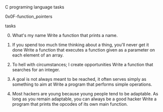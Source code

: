 C programing language tasks 



0x0F-function_pointers


tasks 


0. What's my name
Write a function that prints a name. 




1. If you spend too much time thinking about a thing, you'll never get it done
Write a function that executes a function given as a parameter on each element of an array.



2. To hell with circumstances; I create opportunities
Write a function that searches for an integer.



3. A goal is not always meant to be reached, it often serves simply as something to aim at
Write a program that performs simple operations.



4. Most hackers are young because young people tend to be adaptable. As long as you remain adaptable, you can always be a good hacker
Write a program that prints the opcodes of its own main function.
